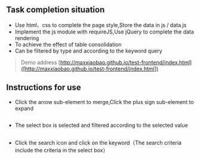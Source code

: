 ## Task completion situation

* Use html、css to complete the page style,Store the data in js / data.js
* Implement the js module with requireJS,Use jQuery to complete the data rendering
* To achieve the effect of table consolidation
* Can be filtered by type and according to the keyword query

> Demo address [http://maxxiaobao.github.io/test-frontend/index.html]([http://maxxiaobao.github.io/test-frontend/index.html])

## Instructions for use

* Click the arrow sub-element to merge,Click the plus sign sub-element to expand
 <img src="http://7xslws.com1.z0.glb.clouddn.com/test-img1.png" alt="">
 
* The select box is selected and filtered according to the selected value
 <img src="http://7xslws.com1.z0.glb.clouddn.com/test-img2.png" alt="">
 
* Click the search icon and click on the keyword（The search criteria include the criteria in the select box）
  <img src="http://7xslws.com1.z0.glb.clouddn.com/test-img3.png" alt="">
  <img src="http://7xslws.com1.z0.glb.clouddn.com/test-img4.png" alt="">

